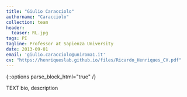 ```yaml
---
title: "Giulio Caracciolo"
authorname: "Caracciolo"
collection: team
header:
  teaser: RL.jpg
tags: PI
tagline: Professor at Sapienza University
date: 2013-09-01
email: 'giulio.caracciolo@uniroma1.it'
cv: "https://henriqueslab.github.io/files/Ricardo_Henriques_CV.pdf"
---
```

{::options parse_block_html="true" /}

<p align= "justify">

TEXT bio, description
